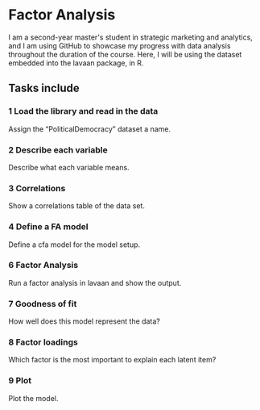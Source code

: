 # Factor Analysis

I am a second-year master's student in strategic marketing and analytics, and I am using GitHub to showcase my progress with data analysis throughout the duration of the course. Here, I will be using the dataset embedded into the lavaan package, in R.

## Tasks include

### 1 Load the library and read in the data

Assign the “PoliticalDemocracy” dataset a name.

### 2 Describe each variable

Describe what each variable means.

### 3 Correlations

Show a correlations table of the data set.

### 4 Define a FA model

Define a cfa model for the model setup.

### 6 Factor Analysis

Run a factor analysis in lavaan and show the output.

### 7 Goodness of fit

How well does this model represent the data? 

### 8 Factor loadings

Which factor is the most important to explain each latent item?

### 9 Plot

Plot the model.
